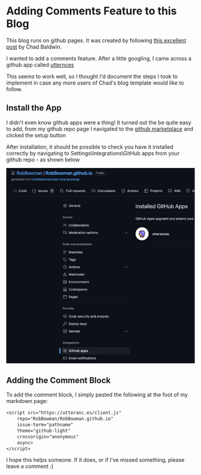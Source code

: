# Adding Comments Feature to this Blog
This blog runs on github pages. It was created by following [this excellent post](https://chadbaldwin.net/2021/03/14/how-to-build-a-sql-blog.html) by Chad Baldwin.

I wanted to add a comments feature. After a little googling, I came across a github app called [utternces](https://utteranc.es/)

This seems to work well, so I thought I'd document the steps I took to implement in case any more users of Chad's blog template would like to follow.

## Install the App
I didn't even know github apps were a thing! It turned out the be quite easy to add, from my github repo page I navigated to the [github marketplace](https://github.com/marketplace/utterances) and clicked the setup button

After installation, it should be possible to check you have it installed correctly by navigating to Settings\Integrations\GitHub apps from your github repo - as shown below

![installed](/images/utterance-comments/installed.png)

## Adding the Comment Block
To add the comment block, I simply pasted the following at the foot of my markdown page:

````
<script src="https://utteranc.es/client.js"
    repo="RobBowman/RobBowman.github.io"
    issue-term="pathname"
    theme="github-light"
    crossorigin="anonymous"
    async>
</script>
````

I hope this helps someone. If it does, or if I've missed something, please leave a comment :)
